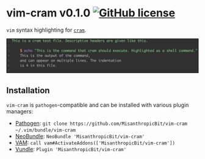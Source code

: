 # vim-cram v0.1.0 [![GitHub license](https://img.shields.io/badge/license-MIT-blue.svg)](https://raw.githubusercontent.com/MisanthropicBit/vim-cram/master/LICENSE)

`vim` syntax highlighting for [`cram`](https://github.com/brodie/cram).

![Example highlighting using the quantum colorscheme](/demo.png?raw=true)

## Installation

`vim-cram` is `pathogen`-compatible and can be installed with various plugin managers:

* [Pathogen](https://github.com/tpope/vim-pathogen):
  `git clone https://github.com/MisanthropicBit/vim-cram ~/.vim/bundle/vim-cram`
* [NeoBundle](https://github.com/Shougo/neobundle.vim):
  `NeoBundle 'MisanthropicBit/vim-cram'`
* [VAM](https://github.com/MarcWeber/vim-addon-manager):
  `call vam#ActivateAddons(['MisanthropicBit/vim-cram'])`
* [Vundle](https://github.com/VundleVim/Vundle.vim):
  `Plugin 'MisanthropicBit/vim-cram'`
